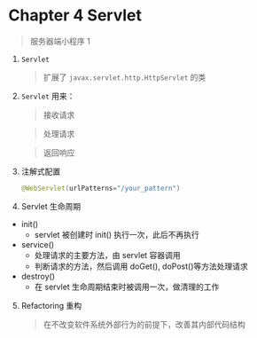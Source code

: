 # Chapter 4 Servlet

> 服务器端小程序 1

1. `Servlet`

    > 扩展了 `javax.servlet.http.HttpServlet` 的类
    
2. `Servlet` 用来： 
    
    > 接收请求

    > 处理请求
    
    > 返回响应
    
3. 注解式配置

    ```java
    @WebServlet(urlPatterns="/your_pattern")
    ```
4. Servlet 生命周期

  > [](https://www.ibm.com/developerworks/cn/java/j-lo-servlet/)

  - init()
    - servlet 被创建时 init() 执行一次，此后不再执行
  - service()
    - 处理请求的主要方法，由 servlet 容器调用
    - 判断请求的方法，然后调用 doGet(), doPost()等方法处理请求
  - destroy()
    - 在 servlet 生命周期结束时被调用一次，做清理的工作

5. Refactoring 重构

    > 在不改变软件系统外部行为的前提下，改善其内部代码结构